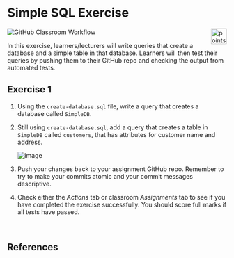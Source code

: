 # Simple SQL Exercise

<img alt="points bar" align="right" height="36" src="../../blob/badges/.github/badges/points-bar.svg" />

![GitHub Classroom Workflow](../../workflows/GitHub%20Classroom%20Workflow/badge.svg?branch=main)

In this exercise, learners/lecturers will write queries that create a database and a simple table in that database. Learners will then test their queries by pushing them to their GitHub repo and checking the output from automated tests.

## Exercise 1

1. Using the `create-database.sql` file, write a query that creates a database called `SimpleDB`.

1. Still using `create-database.sql`, add a query that creates a table in `SimpleDB` called `customers`, that has attributes for customer name and address.

    ![image](https://github.com/mehalyna/Simple-SQL-Exercise/assets/39273210/ccd199d3-5f7c-4e81-94dd-eaaa0ace7c85)


1. Push your changes back to your assignment GitHub repo. Remember to try to make your commits atomic and your commit messages descriptive.

1. Check either the _Actions_ tab or classroom _Assignments_ tab to see if you have completed the exercise successfully. You should score full marks if all tests have passed.

<br />

## References
